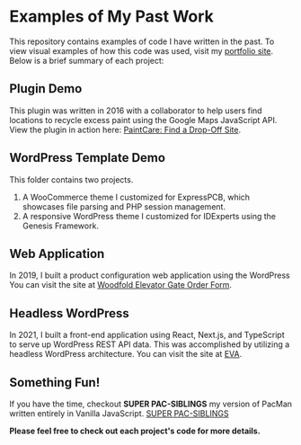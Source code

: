 # Examples of My Past Work

This repository contains examples of code I have written in the past. To view visual examples of how this code was used, visit my [portfolio site](https://applejuice.codes).
<br>Below is a brief summary of each project:

## Plugin Demo

This plugin was written in 2016 with a collaborator to help users find locations to recycle excess paint using the Google Maps JavaScript API. View the plugin in action here: [PaintCare: Find a Drop-Off Site](https://www.paintcare.org/drop-off-sites/).

## WordPress Template Demo

This folder contains two projects.

1. A WooCommerce theme I customized for ExpressPCB, which showcases file parsing and PHP session management.
2. A responsive WordPress theme I customized for IDExperts using the Genesis Framework.

## Web Application

In 2019, I built a product configuration web application using the WordPress
You can visit the site at [Woodfold Elevator Gate Order Form](https://woodfold.com/elevator/order-form/?user=guest).

## Headless WordPress

In 2021, I built a front-end application using React, Next.js, and TypeScript to serve up WordPress REST API data. This was accomplished by utilizing a headless WordPress architecture. You can visit the site at [EVA](https://evergreenvirtual.org).

## Something Fun!

If you have the time, checkout **SUPER PAC-SIBLINGS** my version of PacMan written entirely in Vanilla JavaScript. [SUPER PAC-SIBLINGS](https://ajstimson.github.io/codingdojo/)

**Please feel free to check out each project's code for more details.**
